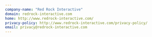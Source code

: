 ```yaml
---
company-name: "Red Rock Interactive"
domain: redrock-interactive.com
home: http://www.redrock-interactive.com/
privacy-policy: http://www.redrock-interactive.com/privacy-policy/
email: privacy@redrock-interactive.com
---
```




